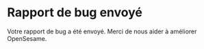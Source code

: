 # Rapport de bug envoyé

Votre rapport de bug a été envoyé. Merci de nous aider à améliorer OpenSesame.